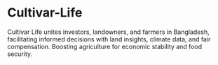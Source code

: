 # Cultivar-Life
Cultivar Life unites investors, landowners, and farmers in Bangladesh, facilitating informed decisions with land insights, climate data, and fair compensation. Boosting agriculture for economic stability and food security.
